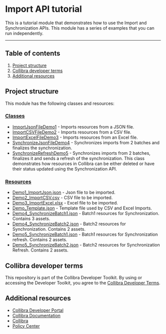 # Import API tutorial

This is a tutorial module that demonstrates how to use the Import and Synchronization APIs. This module has a series of
examples that you can run independently.

___

## Table of contents

1. [Project structure](#project-structure)
1. [Collibra developer terms](#collibra-developer-terms)
1. [Additional resources](#additional-resources)

## Project structure

This module has the following classes and resources:

### [Classes](src/main/java)

- [ImportJsonFileDemo1](src/main/java/com/collibra/importer/demo/ImportJsonFileDemo1.java) - Imports resources from a JSON
  file.
- [ImportCSVFileDemo2](src/main/java/com/collibra/importer/demo/ImportCSVFileDemo2.java) - Imports resources from a CSV
  file.
- [ImportExcelFileDemo3](src/main/java/com/collibra/importer/demo/ImportExcelFileDemo3.java) - Imports resources from
  an Excel file.
- [SynchronizeJsonFileDemo4](src/main/java/com/collibra/importer/demo/SynchronizeJsonFileDemo4.java) - Synchronizes
  imports from 2 batches and finalizes the synchronization.
- [SynchronizeRefreshDemo5](src/main/java/com/collibra/importer/demo/SynchronizeRefreshDemo5.java) - Synchronizes
  imports from 2 batches, finalizes it and sends a refresh of the synchronization. This class demonstrates how
  resources in Collibra can be either deleted or have their status updated using the Synchronization API.

### [Resources](src/main/resources)

- [Demo1_ImportJson.json](src/main/resources/Demo1_ImportJson.json) - Json file to be imported.
- [Demo2_ImportCSV.csv](src/main/resources/Demo2_ImportCSV.csv) - CSV file to be imported.
- [Demo3_ImportExcel.xlsx](src/main/resources/Demo3_ImportExcel.xlsx) - Excel file to be imported.
- [Demo_Template.json](src/main/resources/Demo_Template.json) - Template file used by CSV and Excel Imports.
- [Demo4_SynchronizeBatch1.json](src/main/resources/Demo4_SynchronizeBatch1.json) - Batch1 resources for
  Synchronization. Contains 3 assets.
- [Demo4_SynchronizeBatch2.json](src/main/resources/Demo4_SynchronizeBatch2.json) - Batch2 resources for
  Synchronization. Contains 2 assets.
- [Demo5_SynchronizeBatch1.json](src/main/resources/Demo5_SynchronizeBatch1.json) - Batch1 resources for Synchronization
  refresh. Contains 2 assets.
- [Demo5_SynchronizeBatch2.json](src/main/resources/Demo5_SynchronizeBatch2.json) - Batch2 resources for Synchronization
  Refresh. Contains 2 assets.

## Collibra developer terms

This repository is part of the Collibra Developer Toolkit. By using or accessing the Developer Toolkit, you agree to
the [Collibra Developer Terms](https://www.collibra.com/developer-terms).

<a name="resources"></a>

## Additional resources

- [Collibra Developer Portal](https://developer.collibra.com/)
- [Collibra Documentation](https://community.collibra.com/documentation/)
- [Collibra](https://www.collibra.com/)
- [Policy Center](https://www.collibra.com/policies/)
